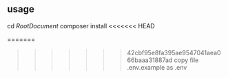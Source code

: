 ## usage
cd *RootDocument* composer install
<<<<<<< HEAD

=======
>>>>>>> 42cbf95e8fa395ae9547041aea066baaa31887ad
copy file .env.example as .env